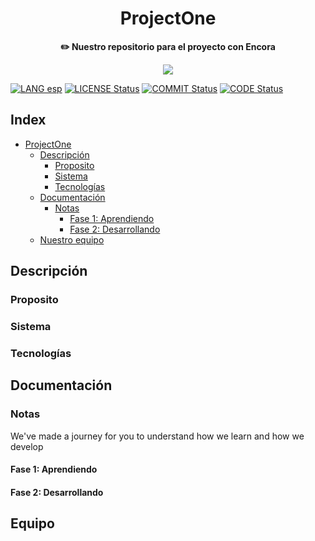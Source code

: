 <div align="center">
    <h1>ProjectOne</h1>
    <b>✏️ Nuestro repositorio para el proyecto con Encora</b>
</div>

<p align="center">
  <img src="https://github.com/OutatimeSoftware/ProjectOne/blob/main/Img/header.png">
</p>


[![LANG esp](https://img.shields.io/badge/Read%20on-English-informational?style=flat-square)](https://github.com/OutatimeSoftware/ProjectOne/blob/main/README.md) [![LICENSE Status](https://img.shields.io/github/license/OutatimeSoftware/ProjectOne?style=flat-square)](https://github.com/OutatimeSoftware/ProjectOne/blob/main/LICENSE) [![COMMIT Status](https://img.shields.io/github/last-commit/OutatimeSoftware/ProjectOne?label=Last%20commit&style=flat-square)](https://github.com/OutatimeSoftware/ProjectOne/graphs/contributors) [![CODE Status](https://img.shields.io/github/languages/top/OutatimeSoftware/ProjectOne?style=flat-square)](#)

## Index

-   [ProjectOne](#)
    -   [Descripción](#descripción)
        -   [Proposito](#)
        -   [Sistema](#)
        -   [Tecnologías](#)
    -   [Documentación](#documentacion)
        -   [Notas](#notas)
            -   [Fase 1: Aprendiendo](#)
            -   [Fase 2: Desarrollando](#)
    -   [Nuestro equipo](#equipo)

## Descripción

### Proposito

### Sistema

### Tecnologías

## Documentación

### Notas

We've made a journey for you to understand how we learn and how we develop

#### Fase 1: Aprendiendo

#### Fase 2: Desarrollando

## Equipo
